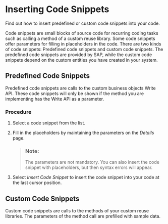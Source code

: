 <!-- loio614b05a6962a4859a49d2839530dac72 -->

# Inserting Code Snippets

Find out how to insert predefined or custom code snippets into your code.

Code snippets are small blocks of source code for recurring coding tasks such as calling a method of a custom reuse library. Some code snippets offer parameters for filling in placeholders in the code. There are two kinds of code snippets: Predefined code snippets and custom code snippets. The predefined code snippets are provided by SAP, while the custom code snippets depend on the custom entities you have created in your system.



<a name="loio614b05a6962a4859a49d2839530dac72__section_irn_3b5_qxb"/>

## Predefined Code Snippets

Predefined code snippets are calls to the custom business objects Write API. These code snippets will only be shown if the method you are implementing has the Write API as a parameter.



### Procedure

1.  Select a code snippet from the list.

2.  Fill in the placeholders by maintaining the parameters on the *Details* page.

    > ### Note:  
    > The parameters are not mandatory. You can also insert the code snippet with placeholders, but then syntax errors will appear.

3.  Select *Insert Code Snippet* to insert the code snippet into your code at the last cursor position.




<a name="loio614b05a6962a4859a49d2839530dac72__section_x2q_jb5_qxb"/>

## Custom Code Snippets

Custom code snippets are calls to the methods of your custom reuse libraries. The parameters of the method call are prefilled with sample data.

